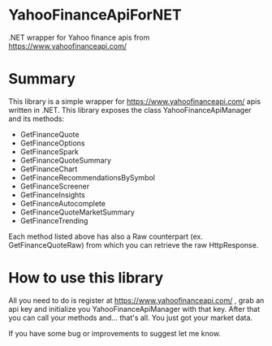 # YahooFinanceApiForNET
.NET wrapper for Yahoo finance apis from https://www.yahoofinanceapi.com/

# Summary
This library is a simple wrapper for https://www.yahoofinanceapi.com/ apis written in .NET.
This library exposes the class YahooFinanceApiManager and its methods:
  - GetFinanceQuote
  - GetFinanceOptions
  - GetFinanceSpark
  - GetFinanceQuoteSummary
  - GetFinanceChart
  - GetFinanceRecommendationsBySymbol
  - GetFinanceScreener
  - GetFinanceInsights
  - GetFinanceAutocomplete
  - GetFinanceQuoteMarketSummary
  - GetFinanceTrending

Each method listed above has also a Raw counterpart (ex. GetFinanceQuoteRaw) from which you can retrieve the raw HttpResponse.

# How to use this library
All you need to do is register at https://www.yahoofinanceapi.com/ , grab an api key and initialize you YahooFinanceApiManager with that key.
After that you can call your methods and... that's all. You just got your market data.

If you have some bug or improvements to suggest let me know.
